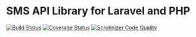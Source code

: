 SMS API Library for Laravel and PHP
==============

[![Build Status](https://travis-ci.org/katsana/sms.svg?branch=master)](https://travis-ci.org/katsana/sms)
[![Coverage Status](https://coveralls.io/repos/katsana/sms/badge.png?branch=master)](https://coveralls.io/r/katsana/sms?branch=master)
[![Scrutinizer Code Quality](https://scrutinizer-ci.com/g/katsana/sms/badges/quality-score.png?b=master)](https://scrutinizer-ci.com/g/katsana/sms/?branch=master) 